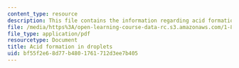 ```yaml
---
content_type: resource
description: This file contains the information regarding acid formation in droplets.
file: /media/https%3A/open-learning-course-data-rc.s3.amazonaws.com/1-84j-atmospheric-chemistry-fall-2013/bf55f2e68d77b4801761712d3ee7b405_MIT1_84JF13_Lec16_acidFrmtn.pdf
file_type: application/pdf
resourcetype: Document
title: Acid formation in droplets
uid: bf55f2e6-8d77-b480-1761-712d3ee7b405
---
```

